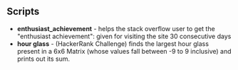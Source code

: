 ## Scripts
* **enthusiast_achievement** - helps the stack overflow user to get the "enthusiast achievement": given for visiting the site 30 consecutive days
* **hour glass** - (HackerRank Challenge) finds the largest hour glass present in a 6x6 Matrix (whose values fall between -9 to 9 inclusive) and prints out its sum.
